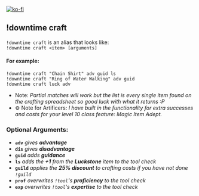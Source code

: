  [![ko-fi](https://ko-fi.com/img/githubbutton_sm.svg)](https://ko-fi.com/D1D71UZEM)
 ## !downtime craft
  
`!downtime craft` is an alias that looks like:  
`!downtime craft <item> [arguments]`

#### For example:
`!downtime craft "Chain Shirt" adv guid ls`  
`!downtime craft "Ring of Water Walking" adv guid`  
`!downtime craft luck adv`  

- Note: *Partial matches will work but the list is every single item found on the crafting spreadsheet so good luck with what it returns :P*
- :gear: Note for Artificers: *I have built in the functionality for extra successes and costs for your level 10 class feature: Magic Item Adept.*

### Optional Arguments:

- **`adv`**   *gives **advantage***
- **`dis`**   *gives **disadvantage***
- **`guid`**    *adds **guidance***
- **`ls`**    *adds the **+1** from the **Luckstone** item to the tool check*
- **`guild`**   *applies the **25% discount** to crafting costs if you have not done `!guild`*
- **`prof`**    *overwrites `!tool`'s **proficiency** to the tool check*
- **`exp`**   *overwrites `!tool`'s **expertise** to the tool check*
